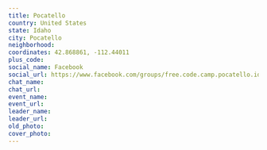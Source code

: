 ```yaml
---
title: Pocatello
country: United States
state: Idaho
city: Pocatello
neighborhood: 
coordinates: 42.868861, -112.44011
plus_code:
social_name: Facebook
social_url: https://www.facebook.com/groups/free.code.camp.pocatello.idaho
chat_name:
chat_url:
event_name:
event_url:
leader_name:
leader_url:
old_photo: 
cover_photo:
---
```

